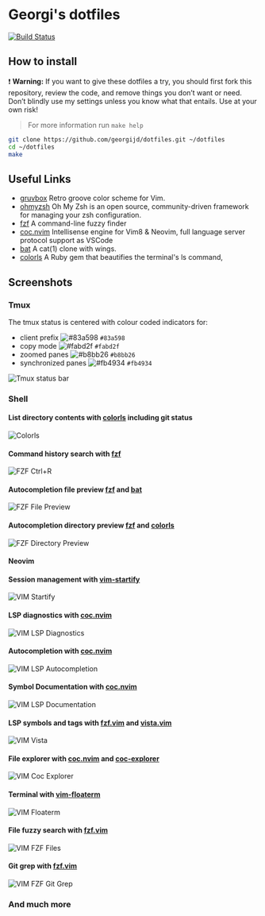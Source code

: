 # Georgi's dotfiles

[![Build Status](https://img.shields.io/travis/com/georgijd/dotfiles.svg?style=for-the-badge&logo=travis)](https://travis-ci.com/georgijd/dotfiles)

## How to install

 :exclamation: **Warning:** If you want to give these dotfiles a try, you
 should first fork this repository, review the code, and remove things you
 don’t want or need. Don’t blindly use my settings unless you know what that
 entails. Use at your own risk!

> For more information run `make help`

```bash
git clone https://github.com/georgijd/dotfiles.git ~/dotfiles
cd ~/dotfiles
make
```

## Useful Links

* [gruvbox] Retro groove color scheme for Vim.
* [ohmyzsh] Oh My Zsh is an open source, community-driven
framework for managing your zsh configuration.
* [fzf] A command-line fuzzy finder
* [coc.nvim] Intellisense engine for Vim8 & Neovim, full language server
protocol support as VSCode
* [bat] A cat(1) clone with wings.
* [colorls] A Ruby gem that beautifies the terminal's ls command,

## Screenshots

### Tmux

The tmux status is centered with colour coded indicators for:

* client prefix ![#83a598](https://via.placeholder.com/15/83a598?text=+) `#83a598`
* copy mode ![#fabd2f](https://via.placeholder.com/15/fabd2f?text=+) `#fabd2f`
* zoomed panes ![#b8bb26](https://via.placeholder.com/15/b8bb26?text=+) `#b8bb26`
* synchronized panes ![#fb4934](https://via.placeholder.com/15/fb4934?text=+) `#fb4934`

![Tmux status bar](screenshots/tmux-status-bar.png)

### Shell

#### List directory contents with [colorls] including git status

![Colorls](screenshots/colors-with-git-status.png)

#### Command history search with [fzf]

![FZF Ctrl+R](screenshots/fzf-ctrl-r.png)

#### Autocompletion file preview [fzf] and [bat]

![FZF File Preview](screenshots/fzf-tab-file-preview.png)

#### Autocompletion directory preview [fzf] and [colorls]

![FZF Directory Preview](screenshots/fzf-tab-directory-preview.png)

#### Neovim

#### Session management with [vim-startify]

![VIM Startify](screenshots/vim-startify.png)

#### LSP diagnostics with [coc.nvim]

![VIM LSP Diagnostics](screenshots/vim-cocnvim-diagnostics.png)

#### Autocompletion with [coc.nvim]

![VIM LSP Autocompletion](screenshots/vim-cocnvim-autocompletion-with-docs.png)

#### Symbol Documentation with [coc.nvim]

![VIM LSP Documentation](screenshots/vim-cocnvim-hover-doc.png)

#### LSP symbols and tags with [fzf.vim] and [vista.vim]

![VIM Vista](screenshots/vim-vista.png)

#### File explorer with [coc.nvim] and [coc-explorer]

![VIM Coc Explorer](screenshots/vim-coc-explorer.png)

#### Terminal with [vim-floaterm]

![VIM Floaterm](screenshots/vim-floaterm.png)

#### File fuzzy search with [fzf.vim]

![VIM FZF Files](screenshots/vim-fzf-files.png)

#### Git grep with [fzf.vim]

![VIM FZF Git Grep](screenshots/vim-fzf-git-grep.png)

### And much more

[bat]: https://github.com/sharkdp/bat "Bat"
[coc-explorer]: https://github.com/weirongxu/coc-explorer "Coc Explorer"
[coc.nvim]: https://github.com/neoclide/coc.nvim "Conquer of Completion"
[colorls]: https://github.com/athityakumar/colorls "Colorls"
[fzf.vim]: https://github.com/junegunn/fzf.vim "FZF Vim"
[fzf]: https://github.com/junegunn/fzf "FZF"
[gruvbox]: https://github.com/morhetz/gruvbox "Gruvbox"
[ohmyzsh]: https://github.com/ohmyzsh/ohmyzsh "Oh My Zsh"
[tmux-copycat]: https://github.com/tmux-plugins/tmux-copycat "Tmux copycat"
[tmux-open]: https://github.com/tmux-plugins/tmux-open "Tmux open"
[tmux-sensible]: https://github.com/tmux-plugins/tmux-sensible "Tmux sensible"
[tmux-yank]: https://github.com/tmux-plugins/tmux-yank "Tmux yank"
[tpm]: https://github.com/tmux-plugins/tpm "Tmux Plugin Manager"
[vim-floaterm]: https://github.com/voldikss/vim-floaterm "VIM Floaterm"
[vim-startify]: https://github.com/mhinz/vim-startify "VIM Startify"
[vista.vim]: https://github.com/liuchengxu/vista.vim "Vista Vim"
